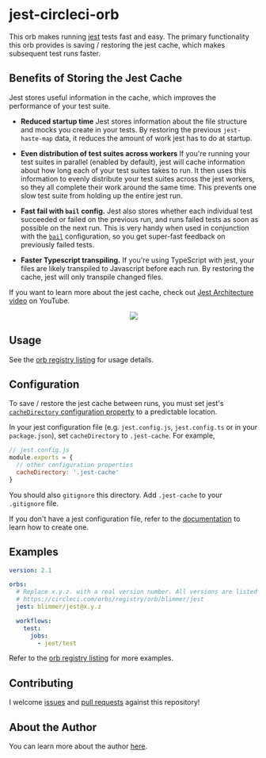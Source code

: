 # jest-circleci-orb

This orb makes running [jest](https://jestjs.io/) tests fast and easy. The primary
functionality this orb provides is saving / restoring the jest cache, which makes
subsequent test runs faster.

## Benefits of Storing the Jest Cache

Jest stores useful information in the cache, which improves the performance of your
test suite.

- **Reduced startup time** Jest stores information about the file structure and mocks you create in your
  tests. By restoring the previous `jest-haste-map` data, it reduces the amount of work jest has to do at startup.

- **Even distribution of test suites across workers** If you're running your test suites in parallel (enabled by default),
  jest will cache information about how long each of your test suites takes to run. It then uses this information
  to evenly distribute your test suites across the jest workers, so they all complete their work around the same time.
  This prevents one slow test suite from holding up the entire jest run.

- **Fast fail with `bail` config.** Jest also stores whether each individual test succeeded or failed on the previous run, and
  runs failed tests as soon as possible on the next run. This is very handy when used in conjunction with the
  [`bail`](https://jestjs.io/docs/en/configuration.html#bail-number--boolean) configuration, so you get super-fast feedback
  on previously failed tests.

- **Faster Typescript transpiling.** If you're using TypeScript with jest, your files are likely transpiled to Javascript
  before each run. By restoring the cache, jest will only transpile changed files.

If you want to learn more about the jest cache, check out [Jest Architecture video](https://youtu.be/3YDiloj8_d0) on YouTube.

<div style='display: flex; align-items: center; justify-content: center;'>
  <a href='https://youtu.be/3YDiloj8_d0'>
    <img src=https://img.youtube.com/vi/3YDiloj8_d0/0.jpg>
  </a>
</div>

## Usage

See the [orb registry listing](https://circleci.com/orbs/registry/orb/blimmer/jest) for usage details.

## Configuration

To save / restore the jest cache between runs, you must set jest's
[`cacheDirectory` configuration property](https://jestjs.io/docs/en/configuration#cachedirectory-string) to a predictable
location.

In your jest configuration file (e.g. `jest.config.js`, `jest.config.ts` or in your `package.json`), set
`cacheDirectory` to `.jest-cache`. For example,

```js
// jest.config.js
module.exports = {
  // other configuration properties
  cacheDirectory: '.jest-cache'
}
```

You should also `gitignore` this directory. Add `.jest-cache` to your `.gitignore` file.

If you don't have a jest configuration file, refer to the [documentation](https://jestjs.io/docs/en/configuration)
to learn how to create one.

## Examples

```yml
version: 2.1

orbs:
  # Replace x.y.z. with a real version number. All versions are listed here:
  # https://circleci.com/orbs/registry/orb/blimmer/jest
  jest: blimmer/jest@x.y.z

  workflows:
    test:
      jobs:
        - jest/test
```

Refer to the [orb registry listing](https://circleci.com/orbs/registry/orb/blimmer/jest) for more examples.

## Contributing

I welcome [issues](https://github.com/blimmer/jest-circleci-orb/issues?q=is%3Aissue+is%3Aopen+sort%3Aupdated-desc) and
[pull requests](https://github.com/blimmer/jest-circleci-orb/pulls?q=is%3Apr+is%3Aopen+sort%3Aupdated-desc) against this
repository!

## About the Author

You can learn more about the author [here](https://benlimmer.com/freelance/).
